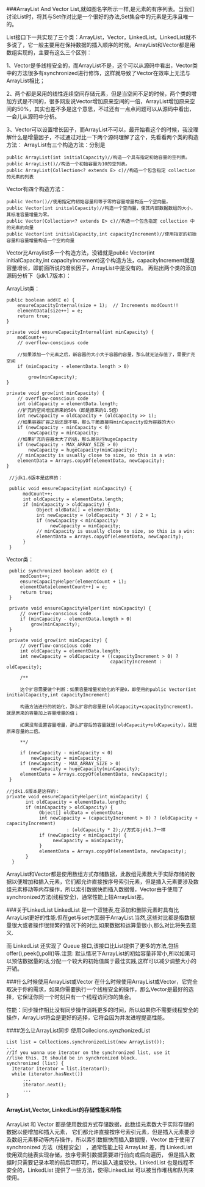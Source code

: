 ###ArrayList And Vector
List,就如图名字所示一样,是元素的有序列表。当我们讨论List时，将其与Set作对比是一个很好的办法,Set集合中的元素是无序且唯一的。

List接口下一共实现了三个类：ArrayList，Vector，LinkedList。LinkedList就不多说了，它一般主要用在保持数据的插入顺序的时候。ArrayList和Vector都是用数组实现的，主要有这么三个区别：

1、Vector是多线程安全的，而ArrayList不是，这个可以从源码中看出，Vector类中的方法很多有synchronized进行修饰，这样就导致了Vector在效率上无法与ArrayList相比；

2、两个都是采用的线性连续空间存储元素，但是当空间不足的时候，两个类的增加方式是不同的，很多网友说Vector增加原来空间的一倍，ArrayList增加原来空间的50%，其实也差不多是这个意思，不过还有一点点问题可以从源码中看出，一会儿从源码中分析。

3、Vector可以设置增长因子，而ArrayList不可以，最开始看这个的时候，我没理解什么是增量因子，不过通过对比一下两个源码理解了这个，先看看两个类的构造方法：
ArrayList有三个构造方法：分别是

	public ArrayList(int initialCapacity)//构造一个具有指定初始容量的空列表。  
	public ArrayList()//构造一个初始容量为10的空列表。  
	public ArrayList(Collection<? extends E> c)//构造一个包含指定 collection 的元素的列表  

Vector有四个构造方法：

	public Vector()//使用指定的初始容量和等于零的容量增量构造一个空向量。  
	public Vector(int initialCapacity)//构造一个空向量，使其内部数据数组的大小，其标准容量增量为零。  
	public Vector(Collection<? extends E> c)//构造一个包含指定 collection 中的元素的向量  
	public Vector(int initialCapacity,int capacityIncrement)//使用指定的初始容量和容量增量构造一个空的向量  

Vector比Arraylist多一个构造方法，没错就是public Vector(int initialCapacity,int capacityIncrement)这个构造方法，capacityIncrement就是容量增长，即前面所说的增长因子，ArrayList中是没有的。
再贴出两个类的添加源码分析下（jdk1.7版本）：

ArrayList类：

	public boolean add(E e) {  
	    ensureCapacityInternal(size + 1);  // Increments modCount!!  
	    elementData[size++] = e;  
	    return true;  
	}  
	  
	private void ensureCapacityInternal(int minCapacity) {  
	    modCount++;  
	    // overflow-conscious code  
	  
	    //如果添加一个元素之后，新容器的大小大于容器的容量，那么就无法存值了，需要扩充空间  
	    if (minCapacity - elementData.length > 0)  
	  
	        grow(minCapacity);  
	}  
	  
	private void grow(int minCapacity) {  
	    // overflow-conscious code  
	    int oldCapacity = elementData.length;  
		//扩充的空间增加原来的50%（即是原来的1.5倍）  
	    int newCapacity = oldCapacity + (oldCapacity >> 1);
		//如果容器扩容之后还是不够，那么干脆直接将minCapacity设为容器的大小   
	    if (newCapacity - minCapacity < 0) 
	        newCapacity = minCapacity;  
		//如果扩充的容器太大了的话，那么就执行hugeCapacity  
	    if (newCapacity - MAX_ARRAY_SIZE > 0) 
	        newCapacity = hugeCapacity(minCapacity);  
	    // minCapacity is usually close to size, so this is a win:  
	    elementData = Arrays.copyOf(elementData, newCapacity);  
	}  
	  
	 //jdk1.6版本是这样的：  
	  
	 public void ensureCapacity(int minCapacity) {  
	      modCount++;  
	      int oldCapacity = elementData.length;  
	      if (minCapacity > oldCapacity) {  
	           Object oldData[] = elementData;  
	           int newCapacity = (oldCapacity * 3) / 2 + 1;  
	           if (newCapacity < minCapacity)  
	                newCapacity = minCapacity;  
	           // minCapacity is usually close to size, so this is a win:  
	           elementData = Arrays.copyOf(elementData, newCapacity);  
	      }  
	 } 

Vector类：
	
	 public synchronized boolean add(E e) {  
	     modCount++;  
	     ensureCapacityHelper(elementCount + 1);  
	     elementData[elementCount++] = e;  
	     return true;  
	 }  
	  
	 private void ensureCapacityHelper(int minCapacity) {  
	     // overflow-conscious code  
	     if (minCapacity - elementData.length > 0)  
	         grow(minCapacity);  
	 }  
	  
	 private void grow(int minCapacity) {  
	     // overflow-conscious code  
	     int oldCapacity = elementData.length;  
	     int newCapacity = oldCapacity + ((capacityIncrement > 0) ?  
	                                      capacityIncrement : oldCapacity);  
	  
	     /** 
	 
	     这个扩容需要做个判断：如果容量增量初始化的不是0，即使用的public Vector(int initialCapacity,int capacityIncrement) 
	 
	     构造方法进行的初始化，那么扩容的容量是(oldCapacity+capacityIncrement)，就是原来的容量加上容量增量的值； 
	 
	     如果没有设置容量增量，那么扩容后的容量就是(oldCapacity+oldCapacity)，就是原来容量的二倍。 
	 
	     **/  
	  
	     if (newCapacity - minCapacity < 0)  
	         newCapacity = minCapacity;  
	     if (newCapacity - MAX_ARRAY_SIZE > 0)  
	         newCapacity = hugeCapacity(minCapacity);  
	     elementData = Arrays.copyOf(elementData, newCapacity);  
	 }  
	  
	//jdk1.6版本是这样的：       
	private void ensureCapacityHelper(int minCapacity) {  
	       int oldCapacity = elementData.length;  
	       if (minCapacity > oldCapacity) {  
	            Object[] oldData = elementData;  
	            int newCapacity = (capacityIncrement > 0) ? (oldCapacity + capacityIncrement)  
	                      : (oldCapacity * 2);//方式与jdk1.7一样  
	            if (newCapacity < minCapacity) {  
	                 newCapacity = minCapacity;  
	            }  
	            elementData = Arrays.copyOf(elementData, newCapacity);  
	       }  
	  }  

ArrayList和Vector都是使用数组方式存储数据，此数组元素数大于实际存储的数据以便增加和插入元素，它们都允许直接按序号索引元素，但是插入元素要涉及数组元素移动等内存操作，所以索引数据快而插入数据慢，Vector由于使用了synchronized方法(线程安全)，通常性能上较ArrayList差。

###关于LinkedList
LinkedList 是一个双链表,在添加和删除元素时具有比ArrayList更好的性能.但在get与set方面弱于ArrayList.当然,这些对比都是指数据量很大或者操作很频繁的情况下的对比,如果数据和运算量很小,那么对比将失去意义.

而 LinkedList 还实现了 Queue 接口,该接口比List提供了更多的方法,包括 offer(),peek(),poll()等.注意: 默认情况下ArrayList的初始容量非常小,所以如果可以预估数据量的话,分配一个较大的初始值属于最佳实践,这样可以减少调整大小的开销。

###什么时候使用ArrayList或Vector
在什么时候使用ArrayList或Vector，它完全取决于你的需求，如果你需要执行一个线程安全的操作，那么Vector是最好的选择，它保证你同一个时刻只有一个线程访问你的集合。

性能：同步操作相比没有同步操作消耗更多的时间，所以如果你不需要线程安全的操作，ArrayList将会是更好的选择，它将会因为并发进程提高性能。

####怎么让ArrayList同步
使用Collecions.synzhonizedList

	List list = Collections.synchronizedList(new ArrayList());
	...	
	//If you wanna use iterator on the synchronized list, use it
	//like this. It should be in synchronized block.
	synchronized (list) {
	  Iterator iterator = list.iterator();
	  while (iterator.hasNext())
	      ...
	      iterator.next();
	      ...
	}


#### ArrayList,Vector, LinkedList的存储性能和特性
ArrayList 和 Vector 都是使用数组方式存储数据，此数组元素数大于实际存储的数据以便增加和插入元素， 它们都允许直接按序号索引元素，但是插入元素要涉及数组元素移动等内存操作，所以索引数据快而插入数据慢，Vector 由于使用了 synchronized 方法（线程安全） ，通常性能上较 ArrayList 差，而 LinkedList 使用双向链表实现存储，按序号索引数据需要进行前向或后向遍历， 但是插入数据时只需要记录本项的前后项即可，所以插入速度较快。LinkedList 也是线程不安全的，LinkedList 提供了一些方法，使得LinkedList 可以被当作堆栈和队列来使用。